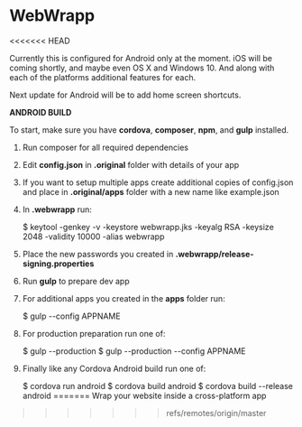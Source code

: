 # WebWrapp
<<<<<<< HEAD

Currently this is configured for Android only at the moment. iOS will be coming shortly, and maybe even OS X and Windows 10. And along with each of the platforms additional features for each.

Next update for Android will be to add home screen shortcuts.

**ANDROID BUILD**

To start, make sure you have **cordova**, **composer**, **npm**, and **gulp** installed.

 1. Run composer for all required dependencies
 2. Edit **config.json** in **.original** folder with details of your app
 3. If you want to setup multiple apps create additional copies of config.json and place in **.original/apps** folder with a new name like example.json
 4. In **.webwrapp** run:

    $ keytool -genkey -v -keystore webwrapp.jks -keyalg RSA -keysize 2048 -validity 10000 -alias webwrapp

 5. Place the new passwords you created in **.webwrapp/release-signing.properties**
 6. Run **gulp** to prepare dev app
 7. For additional apps you created in  the **apps** folder run:

    $ gulp --config APPNAME

8. For production preparation run one of:

    $ gulp --production
    $ gulp --production --config APPNAME

9. Finally like any Cordova Android build run one of:

    $ cordova run android
    $ cordova build android
    $ cordova build --release android
=======
Wrap your website inside a cross-platform app
>>>>>>> refs/remotes/origin/master
